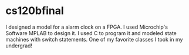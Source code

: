 # cs120bfinal
I designed a model for a alarm clock on a FPGA. I used Microchip's Software MPLAB to design it. I used C to program it and modeled state machines with switch statements. One of my favorite classes I took in my undergrad!
